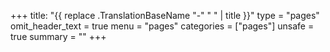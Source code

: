 +++
title: "{{ replace .TranslationBaseName "-" " " | title }}"
type = "pages"
omit_header_text = true
menu = "pages"
categories = ["pages"]
unsafe = true
summary = ""
+++

